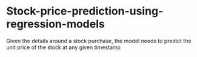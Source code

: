 # Stock-price-prediction-using-regression-models
Given the details around a stock purchase, the model needs to predict the unit price of the stock at any given timestamp
